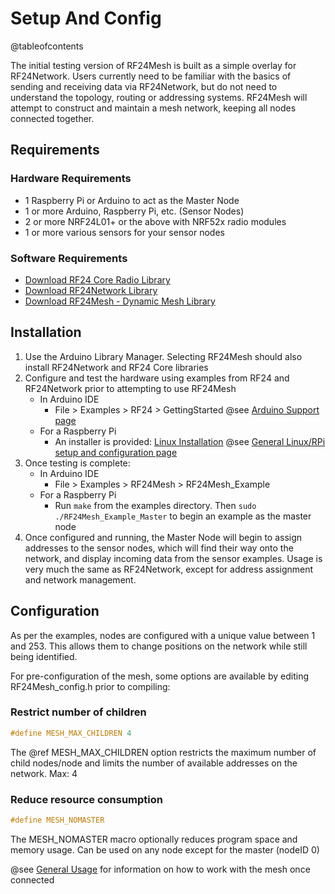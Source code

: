 # Setup And Config

@tableofcontents

The initial testing version of RF24Mesh is built as a simple overlay for RF24Network. Users
currently need to be familiar with the basics of sending and receiving data via
RF24Network, but do not need to understand the topology, routing or addressing systems.
RF24Mesh will attempt to construct and maintain a mesh network, keeping all nodes
connected together.

## Requirements

### Hardware Requirements

- 1 Raspberry Pi or Arduino to act as the Master Node
- 1 or more Arduino, Raspberry Pi, etc. (Sensor Nodes)
- 2 or more NRF24L01+ or the above with NRF52x radio modules
- 1 or more various sensors for your sensor nodes

### Software Requirements

- [Download RF24 Core Radio Library](https://github.com/TMRh20/RF24/archive/master.zip)
- [Download RF24Network Library](https://github.com/TMRh20/RF24Network/archive/master.zip)
- [Download RF24Mesh - Dynamic Mesh Library](https://github.com/TMRh20/RF24Mesh/archive/master.zip)

## Installation

1. Use the Arduino Library Manager. Selecting RF24Mesh should also install RF24Network and RF24 Core libraries
2. Configure and test the hardware using examples from RF24 and RF24Network prior to attempting to use RF24Mesh
   - In Arduino IDE
      - File > Examples > RF24 > GettingStarted
        @see [Arduino Support page](http://nRF24.github.io/RF24/md_docs_2arduino.html)
   - For a Raspberry Pi
      - An installer is provided: [Linux Installation](http://nRF24.github.io/RF24/md_docs_2linux__install.html)
        @see [General Linux/RPi setup and configuration page](http://nRF24.github.io/RF24/md_docs_2rpi__general.html)
3. Once testing is complete:
   - In Arduino IDE
      - File > Examples > RF24Mesh > RF24Mesh_Example
   - For a Raspberry Pi
      - Run `make` from the examples directory. Then `sudo ./RF24Mesh_Example_Master` to begin an example as the master node
4. Once configured and running, the Master Node will begin to assign addresses to the sensor nodes, which will find their way onto the network, and
   display incoming data from the sensor examples. Usage is very much the same as RF24Network, except for address assignment and network management.

## Configuration

As per the examples, nodes are configured with a unique value between 1 and 253. This allows
them to change positions on the network while still being identified.

For pre-configuration of the mesh, some options are available by editing RF24Mesh_config.h
prior to compiling:

### Restrict number of children

```cpp
#define MESH_MAX_CHILDREN 4
```

The @ref MESH_MAX_CHILDREN option restricts the maximum number of child nodes/node and limits the number of available addresses on the network. Max: 4

### Reduce resource consumption

```cpp
#define MESH_NOMASTER
```

The MESH_NOMASTER macro optionally reduces program space and memory usage. Can be used on any node except for the master (nodeID 0)

@see [General Usage](general_usage.md) for information on how to work with the mesh once connected
